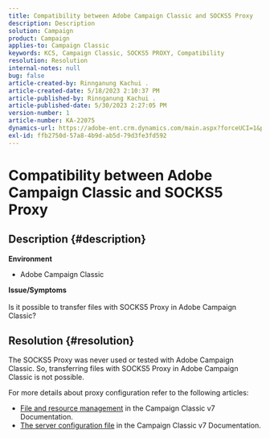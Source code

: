 ```yaml
---
title: Compatibility between Adobe Campaign Classic and SOCKS5 Proxy
description: Description
solution: Campaign
product: Campaign
applies-to: Campaign Classic
keywords: KCS, Campaign Classic, SOCKS5 PROXY, Compatibility
resolution: Resolution
internal-notes: null
bug: false
article-created-by: Rinnganung Kachui .
article-created-date: 5/18/2023 2:10:37 PM
article-published-by: Rinnganung Kachui .
article-published-date: 5/30/2023 2:27:05 PM
version-number: 1
article-number: KA-22075
dynamics-url: https://adobe-ent.crm.dynamics.com/main.aspx?forceUCI=1&pagetype=entityrecord&etn=knowledgearticle&id=b10cebbe-85f5-ed11-8848-6045bd0063aa
exl-id: ffb2750d-57a8-4b9d-ab5d-79d3fe3fd592
---
```

# Compatibility between Adobe Campaign Classic and SOCKS5 Proxy

## Description {#description}

<b>Environment</b>
- Adobe Campaign Classic

<b>Issue/Symptoms</b><br><br>Is it possible to transfer files with SOCKS5 Proxy in Adobe Campaign Classic?<br>

## Resolution {#resolution}


The SOCKS5 Proxy was never used or tested with Adobe Campaign Classic. So, transferring files with SOCKS5 Proxy in Adobe Campaign Classic is not possible.

For more details about proxy configuration refer to the following articles:

- [File and resource management](https://experienceleague.adobe.com/docs/campaign-classic/using/installing-campaign-classic/additional-configurations/file-res-management.html) in the Campaign Classic v7 Documentation.
- [The server configuration file](https://experienceleague.adobe.com/docs/campaign-classic/using/installing-campaign-classic/appendices/the-server-configuration-file.html) in the Campaign Classic v7 Documentation.
